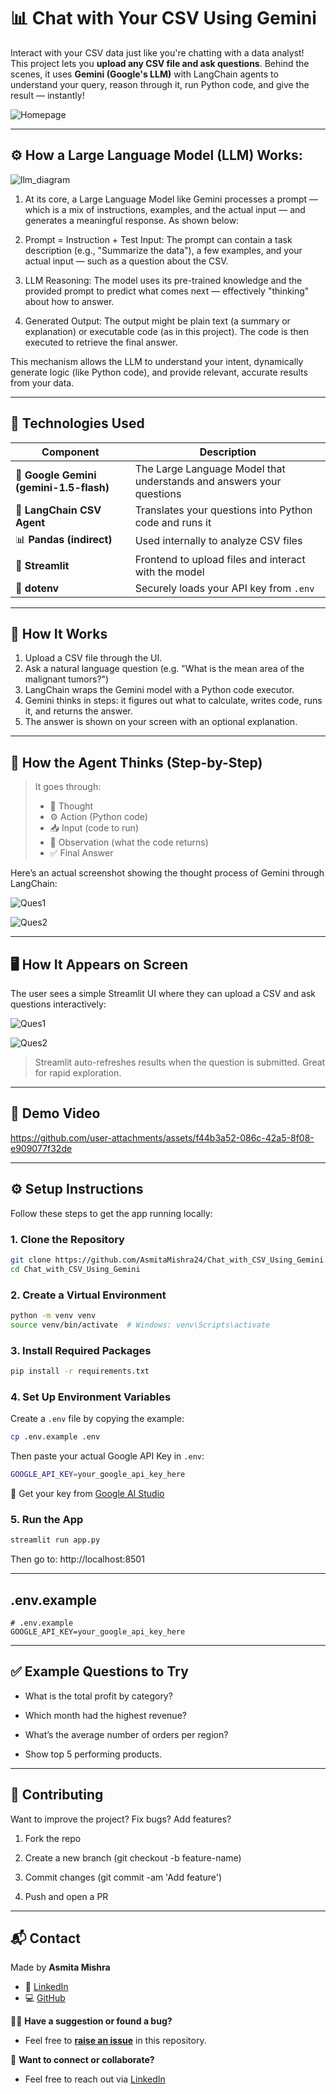 # 📊 Chat with Your CSV Using Gemini

Interact with your CSV data just like you're chatting with a data analyst!  
This project lets you **upload any CSV file and ask questions**. Behind the scenes, it uses **Gemini (Google's LLM)** with LangChain agents to understand your query, reason through it, run Python code, and give the result — instantly!

![Homepage](https://github.com/user-attachments/assets/02691ff1-f258-42de-839d-13d784fa088a)


---
## ⚙️ How a Large Language Model (LLM) Works:

![llm_diagram](https://github.com/user-attachments/assets/2f3f7514-7725-42a8-a1ca-5c37144a73a8)

1. At its core, a Large Language Model like Gemini processes a prompt — which is a mix of instructions, examples, and the actual input — and generates a meaningful response. As shown below:

2. Prompt = Instruction + Test Input: The prompt can contain a task description (e.g., "Summarize the data"), a few examples, and your actual input — such as a question about the CSV.

3. LLM Reasoning: The model uses its pre-trained knowledge and the provided prompt to predict what comes next — effectively "thinking" about how to answer.

4. Generated Output: The output might be plain text (a summary or explanation) or executable code (as in this project). The code is then executed to retrieve the final answer.

This mechanism allows the LLM to understand your intent, dynamically generate logic (like Python code), and provide relevant, accurate results from your data.

---

## 🔧 Technologies Used

| Component         | Description |
|------------------|-------------|
| 🧠 **Google Gemini (gemini-1.5-flash)** | The Large Language Model that understands and answers your questions |
| 🔗 **LangChain CSV Agent** | Translates your questions into Python code and runs it |
| 📊 **Pandas (indirect)** | Used internally to analyze CSV files |
| 🎈 **Streamlit** | Frontend to upload files and interact with the model |
| 🔐 **dotenv** | Securely loads your API key from `.env` |

---

## 🧠 How It Works

1. Upload a CSV file through the UI.
2. Ask a natural language question (e.g. "What is the mean area of the malignant tumors?")
3. LangChain wraps the Gemini model with a Python code executor.
4. Gemini thinks in steps: it figures out what to calculate, writes code, runs it, and returns the answer.
5. The answer is shown on your screen with an optional explanation.
   
---

## 🧩 How the Agent Thinks (Step-by-Step)

> It goes through:
> - 🧠 Thought
> - ⚙️ Action (Python code)
> - 📥 Input (code to run)
> - 👀 Observation (what the code returns)
> - ✅ Final Answer

Here’s an actual screenshot showing the thought process of Gemini through LangChain:

![Ques1](https://github.com/user-attachments/assets/09c9c3ba-799f-486b-a7ba-bc1dc6395870)

![Ques2](https://github.com/user-attachments/assets/760d2c25-0da2-4c85-89cf-00c5ec60a744)

---

## 🖥️ How It Appears on Screen

The user sees a simple Streamlit UI where they can upload a CSV and ask questions interactively:

![Ques1](https://github.com/user-attachments/assets/326d1d08-8bc0-4833-aa45-21d6e1b4f95e)

![Ques2](https://github.com/user-attachments/assets/ba51b8da-1378-44d5-98b9-ab0c6a462372)


> Streamlit auto-refreshes results when the question is submitted. Great for rapid exploration.

---

## 🎥 Demo Video

https://github.com/user-attachments/assets/f44b3a52-086c-42a5-8f08-e909077f32de

---

## ⚙️ Setup Instructions

Follow these steps to get the app running locally:

### 1. Clone the Repository

```bash
git clone https://github.com/AsmitaMishra24/Chat_with_CSV_Using_Gemini.git
cd Chat_with_CSV_Using_Gemini
```

### 2. Create a Virtual Environment 

```bash
python -m venv venv
source venv/bin/activate  # Windows: venv\Scripts\activate
```

### 3. Install Required Packages

```bash
pip install -r requirements.txt
```

### 4. Set Up Environment Variables
Create a ```.env``` file by copying the example:
```bash
cp .env.example .env
```

Then paste your actual Google API Key in ```.env```:
```bash
GOOGLE_API_KEY=your_google_api_key_here
```
🔑 Get your key from [Google AI Studio](https://aistudio.google.com/apikey)

### 5. Run the App
```bash
streamlit run app.py
```
Then go to: http://localhost:8501

---

##  .env.example
```env
# .env.example
GOOGLE_API_KEY=your_google_api_key_here
```
---

## ✅ Example Questions to Try
- What is the total profit by category?

- Which month had the highest revenue?

- What’s the average number of orders per region?

- Show top 5 performing products.
---

## 🤝 Contributing
Want to improve the project? Fix bugs? Add features?

1. Fork the repo

2. Create a new branch (git checkout -b feature-name)

3. Commit changes (git commit -am 'Add feature')

4. Push and open a PR

---

## 📬 Contact

Made by **Asmita Mishra**
- 🔗 [LinkedIn](https://www.linkedin.com/in/asmitamishra1/)  
- 💻 [GitHub](https://github.com/AsmitaMishra24)  

🙋‍♀️ **Have a suggestion or found a bug?**  
- Feel free to [**raise an issue**](https://github.com/AsmitaMishra24/Employee-Directory-Application-using-AWS/issues) in this repository.

📩 **Want to connect or collaborate?**
- Feel free to reach out via [LinkedIn](https://www.linkedin.com/in/asmitamishra1/)

